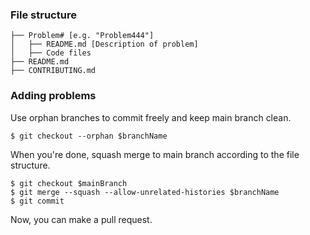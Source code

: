 ### File structure

```
├── Problem# [e.g. "Problem444"]
│   ├── README.md [Description of problem]
│   ├── Code files
├── README.md
├── CONTRIBUTING.md
```


### Adding problems

Use orphan branches to commit freely and keep main branch clean.

```
$ git checkout --orphan $branchName
```

When you're done, squash merge to main branch according to the file structure.

```
$ git checkout $mainBranch
$ git merge --squash --allow-unrelated-histories $branchName
$ git commit
```

Now, you can make a pull request.